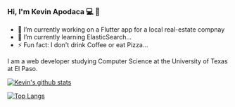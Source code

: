 ### Hi, I'm Kevin Apodaca :computer: 👋

<!--
**KevinApodaca/KevinApodaca** is a ✨ _special_ ✨ repository because its `README.md` (this file) appears on your GitHub profile. -->

- 🔭 I’m currently working on a Flutter app for a local real-estate compnay
- 🌱 I’m currently learning ElasticSearch...
- ⚡ Fun fact: I don't drink Coffee or eat Pizza...

I am a web developer studying Computer Science at the University of Texas at El Paso.

[![Kevin's github stats](https://github-readme-stats.vercel.app/api?username=KevinApodaca&hide=contribs,stars&show_icons=true&theme=dracula)](https://github.com/anuraghazra/github-readme-stats)

[![Top Langs](https://github-readme-stats.vercel.app/api/top-langs/?username=KevinApodaca&layout=compact)](https://github.com/anuraghazra/github-readme-stats)
